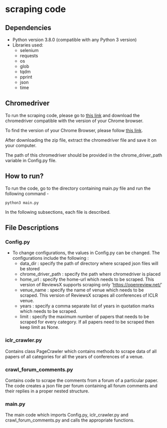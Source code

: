 # scraping code #

## Dependencies ##

- Python version 3.8.0 (compatible with any Python 3 version)
- Libraries used:
    - selenium
    - requests
    - os
    - glob
    - tqdm
    - pprint
    - json
    - time
   
## Chromedriver ##

To run the scraping code, please go to [this link](https://chromedriver.chromium.org/downloads) and download the chromedriver compatible with the version of your Chrome browser.

To find the version of your Chrome Browser, please follow [this link](https://help.zenplanner.com/hc/en-us/articles/204253654-How-to-Find-Your-Internet-Browser-Version-Number-Google-Chrome).

After downloading the zip file, extract the chromedriver file and save it on your computer. 

The path of this chromedriver should be provided in the chrome_driver_path variable in Config.py file.


## How to run? ##

To run the code, go to the directory containing main.py file and run the following command - 

`python3 main.py`

In the following subsections, each file is described.

## File Descriptions ##
### Config.py ###

- To change configurations, the values in Config.py can be changed. The configurations include the following : 
    - data_dir : specify the path of directory where scraped json files will be stored
    - chrome_driver_path : specify the path where chromedriver is placed
    - home_url : specify the home-url which needs to be scraped. This version of ReviewsX supports scraping only 'https://openreview.net/'
    - venue_name : specify the name of venue which needs to be scraped. This version of ReviewsX scrapes all conferences of ICLR venue.
    - years : specify a comma separate list of years in quotation marks which needs to be scraped.
    - limit : specify the maximum number of papers that needs to be scraped for every category. If all papers need to be scraped then keep limit as None.

### iclr_crawler.py ###

Contains class PageCrawler which contains methods to scrape data of all papers of all categories for all the years of conferences of a venue.

### crawl_forum_comments.py ###

Contains code to scrape the comments from a forum of a particular paper. The code creates a json file per forum containing all forum comments and their replies in a proper nested structure.

### main.py ###

The main code which imports Config.py, iclr_crawler.py and crawl_forum_comments.py and calls the appropriate functions.

